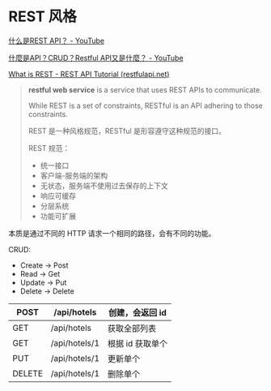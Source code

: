 # REST 风格

[什么是REST API？ - YouTube](https://www.youtube.com/watch?v=lsMQRaeKNDk)

[什麼是API？CRUD？Restful API又是什麼？ - YouTube](https://www.youtube.com/watch?v=PlaKAMShvHc)

[What is REST - REST API Tutorial (restfulapi.net)](https://restfulapi.net/)

> **restful web service** is a service that uses REST APIs to communicate.
>
> While REST is a set of constraints, RESTful is an API adhering to those constraints.
>
> REST 是一种风格规范，RESTful 是形容遵守这种规范的接口。
>
> REST 规范：
>
> - 统一接口
> - 客户端-服务端的架构
> - 无状态，服务端不使用过去保存的上下文
> - 响应可缓存
> - 分层系统
> - 功能可扩展

本质是通过不同的 HTTP 请求一个相同的路径，会有不同的功能。

CRUD:

- Create -> Post
- Read -> Get
- Update -> Put
- Delete -> Delete

| POST   | /api/hotels   | 创建，会返回 id  |
| ------ | ------------- | ---------------- |
| GET    | /api/hotels   | 获取全部列表     |
| GET    | /api/hotels/1 | 根据 id 获取单个 |
| PUT    | /api/hotels/1 | 更新单个         |
| DELETE | /api/hotels/1 | 删除单个         |
